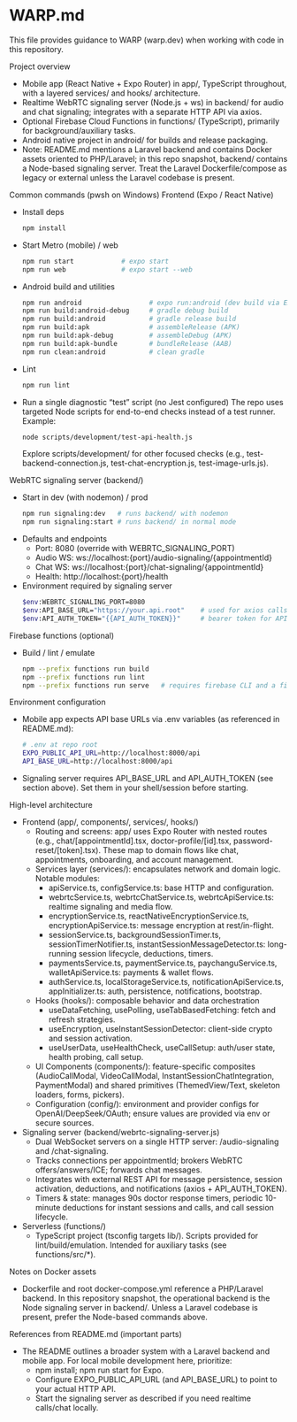 # WARP.md

This file provides guidance to WARP (warp.dev) when working with code in this repository.

Project overview
- Mobile app (React Native + Expo Router) in app/, TypeScript throughout, with a layered services/ and hooks/ architecture.
- Realtime WebRTC signaling server (Node.js + ws) in backend/ for audio and chat signaling; integrates with a separate HTTP API via axios.
- Optional Firebase Cloud Functions in functions/ (TypeScript), primarily for background/auxiliary tasks.
- Android native project in android/ for builds and release packaging.
- Note: README.md mentions a Laravel backend and contains Docker assets oriented to PHP/Laravel; in this repo snapshot, backend/ contains a Node-based signaling server. Treat the Laravel Dockerfile/compose as legacy or external unless the Laravel codebase is present.

Common commands (pwsh on Windows)
Frontend (Expo / React Native)
- Install deps
  ```bash path=null start=null
  npm install
  ```
- Start Metro (mobile) / web
  ```bash path=null start=null
  npm run start            # expo start
  npm run web              # expo start --web
  ```
- Android build and utilities
  ```bash path=null start=null
  npm run android                 # expo run:android (dev build via Expo)
  npm run build:android-debug     # gradle debug build
  npm run build:android           # gradle release build
  npm run build:apk               # assembleRelease (APK)
  npm run build:apk-debug         # assembleDebug (APK)
  npm run build:apk-bundle        # bundleRelease (AAB)
  npm run clean:android           # clean gradle
  ```
- Lint
  ```bash path=null start=null
  npm run lint
  ```
- Run a single diagnostic “test” script (no Jest configured)
  The repo uses targeted Node scripts for end-to-end checks instead of a test runner. Example:
  ```bash path=null start=null
  node scripts/development/test-api-health.js
  ```
  Explore scripts/development/ for other focused checks (e.g., test-backend-connection.js, test-chat-encryption.js, test-image-urls.js).

WebRTC signaling server (backend/)
- Start in dev (with nodemon) / prod
  ```bash path=null start=null
  npm run signaling:dev   # runs backend/ with nodemon
  npm run signaling:start # runs backend/ in normal mode
  ```
- Defaults and endpoints
  - Port: 8080 (override with WEBRTC_SIGNALING_PORT)
  - Audio WS: ws://localhost:{port}/audio-signaling/{appointmentId}
  - Chat WS:  ws://localhost:{port}/chat-signaling/{appointmentId}
  - Health:   http://localhost:{port}/health
- Environment required by signaling server
  ```bash path=null start=null
  $env:WEBRTC_SIGNALING_PORT=8080
  $env:API_BASE_URL="https://your.api.root"    # used for axios calls
  $env:API_AUTH_TOKEN="{{API_AUTH_TOKEN}}"     # bearer token for API; set via secret manager
  ```

Firebase functions (optional)
- Build / lint / emulate
  ```bash path=null start=null
  npm --prefix functions run build
  npm --prefix functions run lint
  npm --prefix functions run serve   # requires firebase CLI and a firebase.json
  ```

Environment configuration
- Mobile app expects API base URLs via .env variables (as referenced in README.md):
  ```bash path=null start=null
  # .env at repo root
  EXPO_PUBLIC_API_URL=http://localhost:8000/api
  API_BASE_URL=http://localhost:8000/api
  ```
- Signaling server requires API_BASE_URL and API_AUTH_TOKEN (see section above). Set them in your shell/session before starting.

High-level architecture
- Frontend (app/, components/, services/, hooks/)
  - Routing and screens: app/ uses Expo Router with nested routes (e.g., chat/[appointmentId].tsx, doctor-profile/[id].tsx, password-reset/[token].tsx). These map to domain flows like chat, appointments, onboarding, and account management.
  - Services layer (services/): encapsulates network and domain logic. Notable modules:
    - apiService.ts, configService.ts: base HTTP and configuration.
    - webrtcService.ts, webrtcChatService.ts, webrtcApiService.ts: realtime signaling and media flow.
    - encryptionService.ts, reactNativeEncryptionService.ts, encryptionApiService.ts: message encryption at rest/in-flight.
    - sessionService.ts, backgroundSessionTimer.ts, sessionTimerNotifier.ts, instantSessionMessageDetector.ts: long-running session lifecycle, deductions, timers.
    - paymentsService.ts, paymentService.ts, paychanguService.ts, walletApiService.ts: payments & wallet flows.
    - authService.ts, localStorageService.ts, notificationApiService.ts, appInitializer.ts: auth, persistence, notifications, bootstrap.
  - Hooks (hooks/): composable behavior and data orchestration
    - useDataFetching, usePolling, useTabBasedFetching: fetch and refresh strategies.
    - useEncryption, useInstantSessionDetector: client-side crypto and session activation.
    - useUserData, useHealthCheck, useCallSetup: auth/user state, health probing, call setup.
  - UI Components (components/): feature-specific composites (AudioCallModal, VideoCallModal, InstantSessionChatIntegration, PaymentModal) and shared primitives (ThemedView/Text, skeleton loaders, forms, pickers).
  - Configuration (config/): environment and provider configs for OpenAI/DeepSeek/OAuth; ensure values are provided via env or secure sources.
- Signaling server (backend/webrtc-signaling-server.js)
  - Dual WebSocket servers on a single HTTP server: /audio-signaling and /chat-signaling.
  - Tracks connections per appointmentId; brokers WebRTC offers/answers/ICE; forwards chat messages.
  - Integrates with external REST API for message persistence, session activation, deductions, and notifications (axios + API_AUTH_TOKEN).
  - Timers & state: manages 90s doctor response timers, periodic 10-minute deductions for instant sessions and calls, and call session lifecycle.
- Serverless (functions/)
  - TypeScript project (tsconfig targets lib/). Scripts provided for lint/build/emulation. Intended for auxiliary tasks (see functions/src/*).

Notes on Docker assets
- Dockerfile and root docker-compose.yml reference a PHP/Laravel backend. In this repository snapshot, the operational backend is the Node signaling server in backend/. Unless a Laravel codebase is present, prefer the Node-based commands above.

References from README.md (important parts)
- The README outlines a broader system with a Laravel backend and mobile app. For local mobile development here, prioritize:
  - npm install; npm run start for Expo.
  - Configure EXPO_PUBLIC_API_URL (and API_BASE_URL) to point to your actual HTTP API.
  - Start the signaling server as described if you need realtime calls/chat locally.

